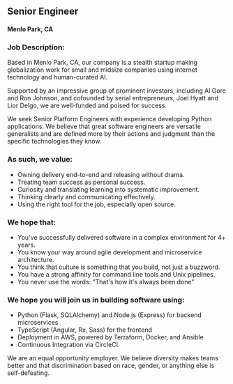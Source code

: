 ## Senior Engineer
#### Menlo Park, CA

### Job Description:
Based in Menlo Park, CA, our company is a stealth startup making globalization work for small and midsize companies using internet technology and human-curated AI.

Supported by an impressive group of prominent investors, including Al Gore and Ron Johnson, and cofounded by serial entrepreneurs, Joel Hyatt and Lior Delgo, we are well-funded and poised for success.

We seek Senior Platform Engineers with experience developing Python applications. We believe that great software engineers are versatile generalists and are defined more by their actions and judgment than the specific technologies they know.

### As such, we value:
+	Owning delivery end-to-end and releasing without drama.
+	Treating team success as personal success.
+	Curiosity and translating learning into systematic improvement.
+	Thinking clearly and communicating effectively.
+	Using the right tool for the job, especially open source.

### We hope that:
+	You've successfully delivered software in a complex environment for 4+ years.
+	You know your way around agile development and microservice architecture.
+	You think that culture is something that you build, not just a buzzword.
+	You have a strong affinity for command line tools and Unix pipelines.
+	You never use the words: "That's how it's always been done"

### We hope you will join us in building software using:
+	Python (Flask, SQLAlchemy) and Node.js (Express) for backend microservices
+	TypeScript (Angular, Rx, Sass) for the frontend
+	Deployment in AWS, powered by Terraform, Docker, and Ansible
+	Continuous Integration via CircleCI

We are an equal opportunity employer. We believe diversity makes teams better and that discrimination based on race, gender, or anything else is self-defeating.
